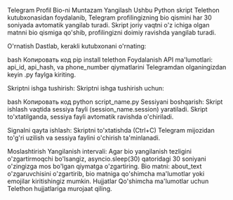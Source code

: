 Telegram Profil Bio-ni Muntazam Yangilash
Ushbu Python skript Telethon kutubxonasidan foydalanib, Telegram profilingizning bio qismini har 30 soniyada avtomatik yangilab turadi. Skript joriy vaqtni o'z ichiga olgan matnni bio qismiga qo'shib, profilingizni doimiy ravishda yangilab turadi.

O'rnatish
Dastlab, kerakli kutubxonani o'rnating:

bash
Копировать код
pip install telethon
Foydalanish
API ma'lumotlari: api_id, api_hash, va phone_number qiymatlarini Telegramdan olganingizdan keyin .py faylga kiriting.

Skriptni ishga tushirish: Skriptni ishga tushirish uchun:

bash
Копировать код
python script_name.py
Sessiyani boshqarish: Skript ishlash vaqtida sessiya fayli (session_name.session) yaratiladi. Skript to'xtatilganda, sessiya fayli avtomatik ravishda o'chiriladi.

Signalni qayta ishlash: Skriptni to'xtatishda (Ctrl+C) Telegram mijozidan to'g'ri uzilish va sessiya faylini o'chirish ta'minlanadi.

Moslashtirish
Yangilanish intervali: Agar bio yangilanish tezligini o'zgartirmoqchi bo'lsangiz, asyncio.sleep(30) qatoridagi 30 soniyani o'zingizga mos bo'lgan qiymatga o'zgartiring.
Bio matni: about_text o'zgaruvchisini o'zgartirib, bio matniga qo'shimcha ma'lumotlar yoki emojilar kiritishingiz mumkin.
Hujjatlar
Qo'shimcha ma'lumotlar uchun Telethon hujjatlariga murojaat qiling.
